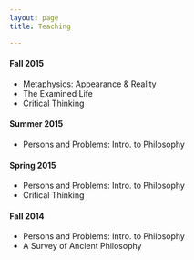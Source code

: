 ```yaml
---
layout: page
title: Teaching

---
```



#### Fall 2015 ####

+ Metaphysics: Appearance & Reality
+ The Examined Life
+ Critical Thinking


#### Summer 2015 ####

+ Persons and Problems: Intro. to Philosophy


#### Spring 2015 ####

+ Persons and Problems: Intro. to Philosophy
+ Critical Thinking


#### Fall 2014 ####

+ Persons and Problems: Intro. to Philosophy
+ A Survey of Ancient Philosophy